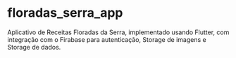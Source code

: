 # floradas_serra_app

Aplicativo de Receitas Floradas da Serra, implementado usando Flutter, com integração com o Firabase para autenticação, Storage de imagens e Storage de dados.


